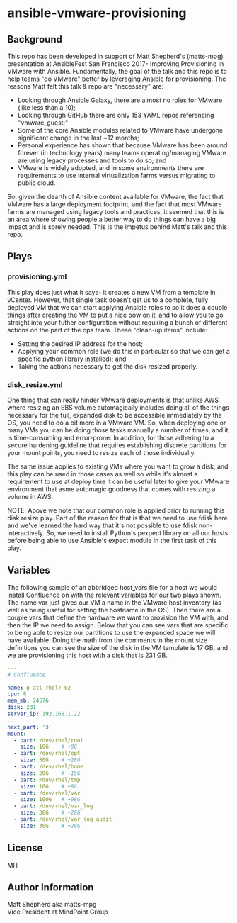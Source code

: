 # ansible-vmware-provisioning

## Background
This repo has been developed in support of Matt Shepherd's (matts-mpg) presentation at AnsibleFest San Francisco 2017- Improving Provisioning in VMware with Ansible. Fundamentally, the goal of the talk and this repo is to help teams "do VMware" better by leveraging Ansible for provisioning. The reasons Matt felt this talk & repo are "necessary" are:
* Looking through Ansible Galaxy, there are almost no roles for VMware (like less than a 10);
* Looking through GitHub there are only 153 YAML repos referencing "vmware_guest;"
* Some of the core Ansible modules related to VMware have undergone significant change in the last ~12 months;
* Personal experience has shown that because VMware has been around forever (in technology years) many teams operating/managing VMware are using legacy processes and tools to do so; and
* VMware is widely adopted, and in some environments there are requirements to use internal virtualization farms versus migrating to public cloud.

So, given the dearth of Ansible content available for VMware, the fact that VMware has a large deployment footprint, and the fact that most VMware farms are managed using legacy tools and practices, it seemed that this is an area where showing people a better way to do things can have a big impact and is sorely needed. This is the impetus behind Matt's talk and this repo.

## Plays
### provisioning.yml
This play does just what it says- it creates a new VM from a template in vCenter. However, that single task doesn't get us to a complete, fully deployed VM that we can start applying Ansible roles to so it does a couple things after creating the VM to put a nice bow on it, and to allow you to go straight into your futher configuration without requiring a bunch of different actions on the part of the ops team. These "clean-up items" include:
* Setting the desired IP address for the host;
* Applying your common role (we do this in particular so that we can get a specific python library installed); and
* Taking the actions necessary to get the disk resized properly.

### disk_resize.yml
One thing that can really hinder VMware deployments is that unlike AWS where resizing an EBS volume automagically includes doing all of the things necessary for the full, expanded disk to be accessible immediately by the OS, you need to do a bit more in a VMware VM. So, when deploying one or many VMs you can be doing those tasks manually a number of times, and it is time-consuming and error-prone. In addition, for those adhering to a secure hardening guideline that requires establishing discrete partitions for your mount points, you need to resize each of those individually.

The same issue applies to existing VMs where you want to grow a disk, and this play can be used in those cases as well so while it's almost a requirement to use at deploy time it can be useful later to give your VMware environment that asme automagic goodness that comes with resizing a volume in AWS.

NOTE: Above we note that our common role is applied prior to running this disk resize play. Part of the reason for that is that we need to use fdisk here and we've learned the hard way that it's not possible to use fdisk non-interactively. So, we need to install Python's pexpect library on all our hosts before being able to use Ansible's expect module in the first task of this play.

## Variables
The following sample of an abbridged host_vars file for a host we would install Confluence on with the relevant variables for our two plays shown. The name var just gives our VM a name in the VMware host inventory (as well as being useful for setting the hostname in the OS). Then there are a couple vars that define the hardware we want to provision the VM with, and then the IP we need to assign. Below that you can see vars that are specific to being able to resize our partitions to use the expanded space we will have available. Doing the math from the comments in the mount size definitions you can see the size of the disk in the VM template is 17 GB, and we are provisioning this host with a disk that is 231 GB.
```yaml
---
# Confluence

name: p-atl-rhel7-02
cpu: 8
mem_mb: 24576
disk: 231
server_ip: 192.168.1.22
....
next_part: '3'
mount:
  - part: /dev/rhel/root
    size: 10G    # +8G
  - part: /dev/rhel/opt
    size: 30G    # +28G
  - part: /dev/rhel/home
    size: 20G    # +15G
  - part: /dev/rhel/tmp
    size: 10G    # +8G
  - part: /dev/rhel/var
    size: 100G   # +98G
  - part: /dev/rhel/var_log
    size: 30G    # +28G
  - part: /dev/rhel/var_log_audit
    size: 30G    # +28G
```

## License
MIT

## Author Information
Matt Shepherd aka matts-mpg<br>
Vice President at MindPoint Group